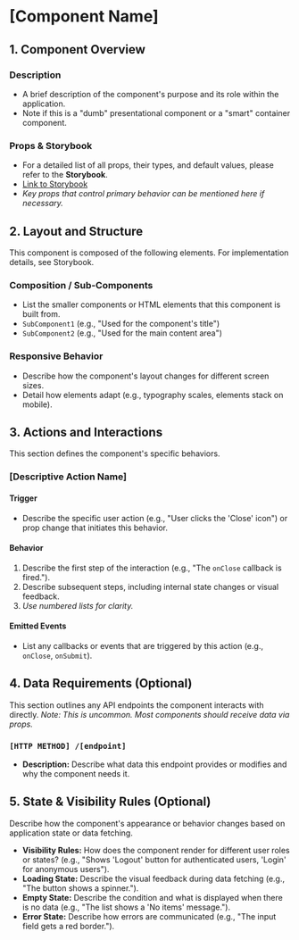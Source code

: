 # [Component Name]

## 1. Component Overview

### Description
- A brief description of the component's purpose and its role within the application.
- Note if this is a "dumb" presentational component or a "smart" container component.

### Props & Storybook
- For a detailed list of all props, their types, and default values, please refer to the **Storybook**.
- [Link to Storybook](https://storybook-url.com/?path=/story/category-componentname)
- *Key props that control primary behavior can be mentioned here if necessary.*


## 2. Layout and Structure

This component is composed of the following elements. For implementation details, see Storybook.

### Composition / Sub-Components
- List the smaller components or HTML elements that this component is built from.
- `SubComponent1` (e.g., "Used for the component's title")
- `SubComponent2` (e.g., "Used for the main content area")

### Responsive Behavior
- Describe how the component's layout changes for different screen sizes.
- Detail how elements adapt (e.g., typography scales, elements stack on mobile).


## 3. Actions and Interactions

This section defines the component's specific behaviors.

### [Descriptive Action Name]

#### Trigger
- Describe the specific user action (e.g., "User clicks the 'Close' icon") or prop change that initiates this behavior.

#### Behavior
1. Describe the first step of the interaction (e.g., "The `onClose` callback is fired.").
2. Describe subsequent steps, including internal state changes or visual feedback.
3. *Use numbered lists for clarity.*

#### Emitted Events
- List any callbacks or events that are triggered by this action (e.g., `onClose`, `onSubmit`).


## 4. Data Requirements (Optional)

This section outlines any API endpoints the component interacts with directly.
*Note: This is uncommon. Most components should receive data via props.*

### `[HTTP METHOD] /[endpoint]`
- **Description:** Describe what data this endpoint provides or modifies and why the component needs it.


## 5. State & Visibility Rules (Optional)

Describe how the component's appearance or behavior changes based on application state or data fetching.

- **Visibility Rules:** How does the component render for different user roles or states? (e.g., "Shows 'Logout' button for authenticated users, 'Login' for anonymous users").
- **Loading State:** Describe the visual feedback during data fetching (e.g., "The button shows a spinner.").
- **Empty State:** Describe the condition and what is displayed when there is no data (e.g., "The list shows a 'No items' message.").
- **Error State:** Describe how errors are communicated (e.g., "The input field gets a red border.").


